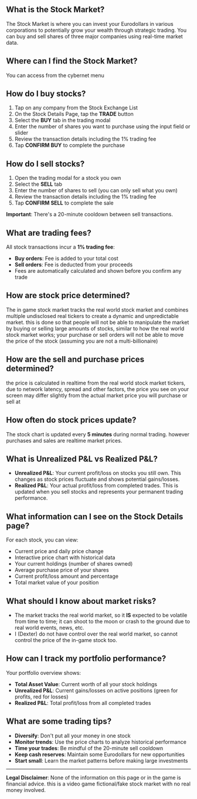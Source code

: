 ## What is the Stock Market?
The Stock Market is where you can invest your Eurodollars in various corporations to potentially grow your wealth through strategic trading. You can buy and sell shares of three major companies using real-time market data.

## Where can I find the Stock Market?
You can access from the cybernet menu

## How do I buy stocks?
1. Tap on any company from the Stock Exchange List
2. On the Stock Details Page, tap the **TRADE** button
3. Select the **BUY** tab in the trading modal
4. Enter the number of shares you want to purchase using the input field or slider
5. Review the transaction details including the 1% trading fee
6. Tap **CONFIRM BUY** to complete the purchase

## How do I sell stocks?
1. Open the trading modal for a stock you own
2. Select the **SELL** tab
3. Enter the number of shares to sell (you can only sell what you own) 
4. Review the transaction details including the 1% trading fee
5. Tap **CONFIRM SELL** to complete the sale

**Important**: There's a 20-minute cooldown between sell transactions.

## What are trading fees?
All stock transactions incur a **1% trading fee**:
- **Buy orders**: Fee is added to your total cost
- **Sell orders**: Fee is deducted from your proceeds
- Fees are automatically calculated and shown before you confirm any trade

## How are stock price determined?
The in game stock market tracks the real world stock market and combines multiple undisclosed real tickers to create a dynamic and unpredictable market.
this is done so that people will not be able to manipulate the market by buying or selling large amounts of stocks, similar to how the real world stock market works; your purchase or sell orders will not be able to move the price of the stock (assuming you are not a multi-billionaire)

## How are the sell and purchase prices determined?
the price is calculated in realtime from the real world stock market tickers, due to network latency, spread and other factors, the price you see on your screen may differ slightly from the actual market price you will purchase or sell at

## How often do stock prices update?
The stock chart is updated every **5 minutes** during normal trading. 
however purchases and sales are realtime market prices.

## What is Unrealized P&L vs Realized P&L?
- **Unrealized P&L**: Your current profit/loss on stocks you still own. This changes as stock prices fluctuate and shows potential gains/losses.
- **Realized P&L**: Your actual profit/loss from completed trades. This is updated when you sell stocks and represents your permanent trading performance.

## What information can I see on the Stock Details page?
For each stock, you can view:
- Current price and daily price change
- Interactive price chart with historical data
- Your current holdings (number of shares owned)
- Average purchase price of your shares
- Current profit/loss amount and percentage
- Total market value of your position

## What should I know about market risks?
- The market tracks the real world market, so it **IS** expected to be volatile from time to time;
it can shoot to the moon or crash to the ground due to real world events, news, etc.
- I (Dexter) do not have control over the real world market, so cannot control the price of the in-game stock too.

## How can I track my portfolio performance?
Your portfolio overview shows:
- **Total Asset Value**: Current worth of all your stock holdings
- **Unrealized P&L**: Current gains/losses on active positions (green for profits, red for losses)
- **Realized P&L**: Total profit/loss from all completed trades

## What are some trading tips?
- **Diversify**: Don't put all your money in one stock
- **Monitor trends**: Use the price charts to analyze historical performance  
- **Time your trades**: Be mindful of the 20-minute sell cooldown
- **Keep cash reserves**: Maintain some Eurodollars for new opportunities
- **Start small**: Learn the market patterns before making large investments

---
**Legal Disclaimer**:
None of the information on this page or in the game is financial advice. this is a video game fictional/fake stock market with no real money involved.

